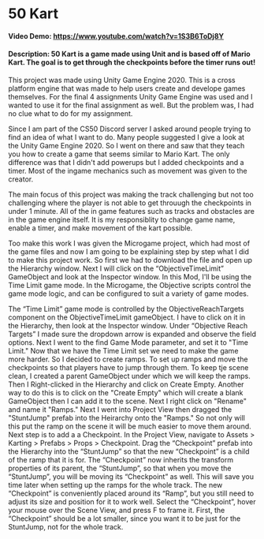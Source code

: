 # 50 Kart
#### Video Demo:  <https://www.youtube.com/watch?v=1S3B6ToDj8Y>
#### Description: 50 Kart is a game made using Unit and is based off of Mario Kart. The goal is to get through the checkpoints before the timer runs out! 

This project was made using Unity Game Engine 2020. This is a cross platform engine that was made to help users create and develope games themselves. For the final 4 assignments Unity Game Engine was used and I wanted to use it for the final assignment as well. But the problem was, I had no clue what to do for my assignment. 

Since I am part of the CS50 Discord server I asked around people trying to find an idea of what I want to do. Many people suggested I give a look at the Unity Game Engine 2020. So I went on there and saw that they teach you how to create a game that seems similar to Mario Kart. The only difference was that I didn't add powerups but I added checkpoints and a timer. Most of the ingame mechanics such as movement was given to the creator. 

The main focus of this project was making the track challenging but not too challenging where the player is not able to get throuugh the checkpoints in under 1 minute. All of the in game features such as tracks and obstacles are in the game engine itself. It is my responsiblity to change game name, enable a timer, and make movement of the kart possible. 

Too make this work I was given the Microgame project, which had most of the game files and now I am going to be explaining step by step what I did to make this project work. So first we had to download the file and open up the Hierarchy window. Next I will click on the “ObjectiveTimeLimit” GameObject and look at the Inspector window. In this Mod, I'll be using the Time Limit game mode. In the Microgame, the Objective scripts control the game mode logic, and can be configured to suit a variety of game modes.

The “Time Limit” game mode is controlled by the ObjectiveReachTargets component on the ObjectiveTimeLimit gameObject. I have to click on it in the Hierarchy, then look at the Inspector window. Under “Objective Reach Targets” I made sure the dropdown arrow is expanded and observe the field options. Next I went to the find Game Mode parameter, and set it to "Time Limit." Now that we have the Time Limit set we need to make the game more harder. So I decided to create ramps. To set up ramps and move the checkpoints so that players have to jump through them. To keep tje scene clean, I created a parent GameObject under which we will keep the ramps. Then I Right-clicked in the Hierarchy and click on Create Empty. Another way to do this is to click on the "Create Empty" which will create a blank GameObject then I can add it to the scene. Next I right click on "Rename" and name it "Ramps." Next I went into Project View then dragged the "StuntJump" prefab into the Heirarchy onto the "Ramps." So not only will this put the ramp on the scene it will be much easier to move them around. Next step is to add a a Checkpoint.  In the Project View, navigate to Assets >  Karting > Prefabs > Props > Checkpoint. Drag the “Checkpoint” prefab into the Hierarchy into the “StuntJump” so that the new “Checkpoint” is a child of the ramp that it is for. The “Checkpoint” now inherits the transform properties of its parent, the “StuntJump”, so that when you move the “StuntJump”, you will be moving its “Checkpoint” as well. This will save you time later when setting up the ramps for the whole track. The new “Checkpoint” is conveniently placed around its “Ramp”, but you still need to adjust its size and position for it to work well. Select the “Checkpoint”, hover your mouse over the Scene View, and press F to frame it. First, the “Checkpoint” should be a lot smaller, since you want it to be just for the StuntJump, not for the whole track. 
